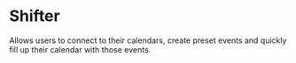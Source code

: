 # Shifter
Allows users to connect to their calendars, create preset events and quickly fill up their calendar with those events.
